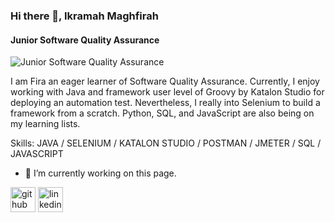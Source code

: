 ### Hi there 👋, Ikramah Maghfirah
#### Junior Software Quality Assurance
![Junior Software Quality Assurance](https://www.canva.com/design/DAFRVq3JPuk/Yu-1ocG1jCOmdUo1nwQEVA/watch?utm_content=DAFRVq3JPuk&utm_campaign=designshare&utm_medium=link&utm_source=publishsharelink)

I am Fira an eager learner of Software Quality Assurance. Currently, I enjoy working with Java and framework user level of Groovy by Katalon Studio for deploying an automation test. Nevertheless, I really into Selenium to build a framework from a scratch. Python, SQL, and JavaScript are also being on my learning lists.

Skills: JAVA / SELENIUM / KATALON STUDIO / POSTMAN / JMETER / SQL / JAVASCRIPT

- 🔭 I’m currently working on this page. 


[<img src='https://cdn.jsdelivr.net/npm/simple-icons@3.0.1/icons/github.svg' alt='github' height='40'>](https://github.com/ikramaghfira)  [<img src='https://cdn.jsdelivr.net/npm/simple-icons@3.0.1/icons/linkedin.svg' alt='linkedin' height='40'>](https://www.linkedin.com/in/ikramaghfira/)  

